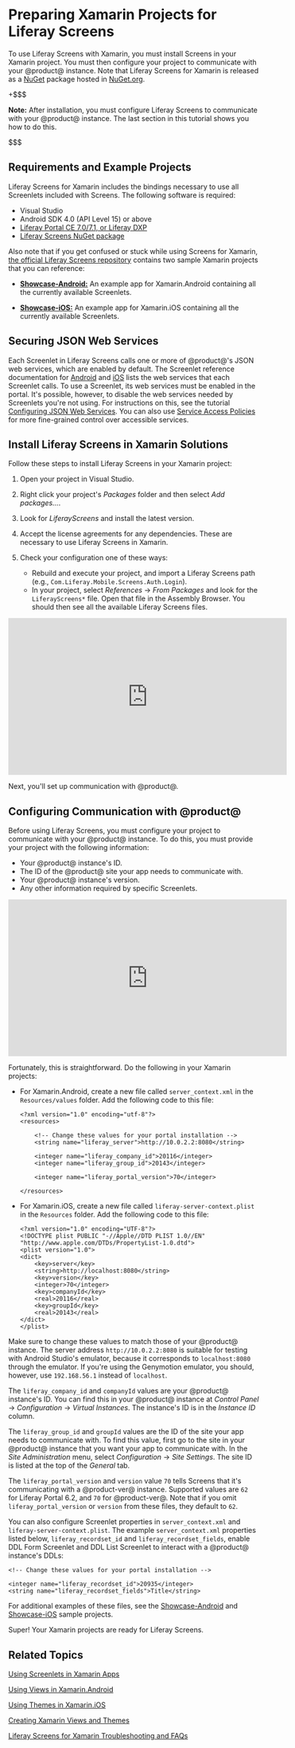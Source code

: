 # Preparing Xamarin Projects for Liferay Screens [](id=preparing-xamarin-projects-for-liferay-screens)

To use Liferay Screens with Xamarin, you must install Screens in your Xamarin 
project. You must then configure your project to communicate with your @product@ 
instance. Note that Liferay Screens for Xamarin is released as a 
[NuGet](https://docs.microsoft.com/en-us/nuget/what-is-nuget) 
package hosted in 
[NuGet.org](https://www.nuget.org/packages/LiferayScreens). 

+$$$

**Note:** After installation, you must configure Liferay Screens to communicate 
with your @product@ instance. The last section in this tutorial shows you how to 
do this. 

$$$

## Requirements and Example Projects [](id=requirements-and-example-projects)

Liferay Screens for Xamarin includes the bindings necessary to use all 
Screenlets included with Screens. The following software is required: 

- Visual Studio
- Android SDK 4.0 (API Level 15) or above
- [Liferay Portal CE 7.0/7.1, or Liferay DXP](http://www.liferay.com/downloads/liferay-portal/available-releases)
- [Liferay Screens NuGet package](https://www.nuget.org/packages/LiferayScreens)

Also note that if you get confused or stuck while using Screens for Xamarin, 
[the official Liferay Screens repository](https://github.com/liferay/liferay-screens) 
contains two sample Xamarin projects that you can reference: 

-   [**Showcase-Android:**](https://github.com/liferay/liferay-screens/tree/develop/xamarin/Samples/Showcase-Android) 
    An example app for Xamarin.Android containing all the currently available Screenlets. 

-   [**Showcase-iOS:**](https://github.com/liferay/liferay-screens/tree/develop/xamarin/Samples/Showcase-iOS) 
    An example app for Xamarin.iOS containing all the currently available Screenlets. 

## Securing JSON Web Services [](id=securing-json-web-services)

Each Screenlet in Liferay Screens calls one or more of @product@'s JSON web 
services, which are enabled by default. The Screenlet reference documentation 
for 
[Android](/develop/reference/-/knowledge_base/7-1/screenlets-in-liferay-screens-for-android) 
and 
[iOS](/develop/reference/-/knowledge_base/7-1/screenlets-in-liferay-screens-for-ios) 
lists the web services that each Screenlet calls. To use a Screenlet, its web 
services must be enabled in the portal. It's possible, however, to disable the 
web services needed by Screenlets you're not using. For instructions on this, 
see the tutorial 
[Configuring JSON Web Services](/develop/tutorials/-/knowledge_base/7-1/configuring-json-web-services). 
You can also use 
[Service Access Policies](/develop/tutorials/-/knowledge_base/7-1/service-access-policies) 
for more fine-grained control over accessible services. 

## Install Liferay Screens in Xamarin Solutions [](id=install-liferay-screens-in-xamarin-solutions)

Follow these steps to install Liferay Screens in your Xamarin project: 

1.  Open your project in Visual Studio. 

2.  Right click your project's *Packages* folder and then select 
    *Add packages...*. 

3.  Look for *LiferayScreens* and install the latest version. 

4.  Accept the license agreements for any dependencies. These are necessary to 
    use Liferay Screens in Xamarin. 

5.  Check your configuration one of these ways: 

    -   Rebuild and execute your project, and import a Liferay Screens path 
        (e.g., `Com.Liferay.Mobile.Screens.Auth.Login`). 
    -   In your project, select *References* &rarr; *From Packages* and look for 
        the `LiferayScreens*` file. Open that file in the Assembly Browser. You 
        should then see all the available Liferay Screens files. 


<iframe width="560" height="315" src="https://www.youtube.com/embed/k59s0FYD9GY" frameborder="0" allowfullscreen></iframe>


Next, you'll set up communication with @product@. 

## Configuring Communication with @product@ [](id=configuring-communication-with-product)

Before using Liferay Screens, you must configure your project to communicate 
with your @product@ instance. To do this, you must provide your project with the 
following information: 

- Your @product@ instance's ID.
- The ID of the @product@ site your app needs to communicate with.
- Your @product@ instance's version.
- Any other information required by specific Screenlets. 


<iframe width="560" height="315" src="https://www.youtube.com/embed/kBojqzvtzDs" frameborder="0" allowfullscreen></iframe>


Fortunately, this is straightforward. Do the following in your Xamarin projects: 

-   For Xamarin.Android, create a new file called `server_context.xml` in the 
    `Resources/values` folder. Add the following code to this file: 

        <?xml version="1.0" encoding="utf-8"?>
        <resources>

            <!-- Change these values for your portal installation -->
            <string name="liferay_server">http://10.0.2.2:8080</string>

            <integer name="liferay_company_id">20116</integer>
            <integer name="liferay_group_id">20143</integer>

            <integer name="liferay_portal_version">70</integer>

        </resources>

-   For Xamarin.iOS, create a new file called `liferay-server-context.plist` in 
    the `Resources` folder. Add the following code to this file: 

        <?xml version="1.0" encoding="UTF-8"?>
        <!DOCTYPE plist PUBLIC "-//Apple//DTD PLIST 1.0//EN" "http://www.apple.com/DTDs/PropertyList-1.0.dtd">
        <plist version="1.0">
        <dict>
            <key>server</key>
            <string>http://localhost:8080</string>
            <key>version</key>
            <integer>70</integer>
            <key>companyId</key>
            <real>20116</real>
            <key>groupId</key>
            <real>20143</real>
        </dict>
        </plist>
     
Make sure to change these values to match those of your @product@ instance. The 
server address `http://10.0.2.2:8080` is suitable for testing with Android 
Studio's emulator, because it corresponds to `localhost:8080` through the 
emulator. If you're using the Genymotion emulator, you should, however, use 
`192.168.56.1` instead of `localhost`. 

The `liferay_company_id` and `companyId` values are your @product@ instance's 
ID. You can find this in your @product@ instance at *Control Panel* &rarr; 
*Configuration* &rarr; *Virtual Instances*. The instance's ID is in the 
*Instance ID* column. 

The `liferay_group_id` and `groupId` values are the ID of the site your app 
needs to communicate with. To find this value, first go to the site in your 
@product@ instance that you want your app to communicate with. In the *Site 
Administration* menu, select *Configuration* &rarr; *Site Settings*. The site 
ID is listed at the top of the *General* tab. 

The `liferay_portal_version` and `version` value `70` tells Screens that it's 
communicating with a @product-ver@ instance. Supported values are `62` for 
Liferay Portal 6.2, and `70` for @product-ver@. Note that if you omit 
`liferay_portal_version` or `version` from these files, they default to `62`. 

You can also configure Screenlet properties in `server_context.xml` and 
`liferay-server-context.plist`. The example `server_context.xml` properties 
listed below, `liferay_recordset_id` and `liferay_recordset_fields`, enable DDL 
Form Screenlet and DDL List Screenlet to interact with a @product@ instance's 
DDLs: 

    <!-- Change these values for your portal installation -->

    <integer name="liferay_recordset_id">20935</integer>
    <string name="liferay_recordset_fields">Title</string>

For additional examples of these files, see the 
[Showcase-Android](https://github.com/liferay/liferay-screens/blob/develop/xamarin/Samples/Showcase-Android/Resources/values/server_context.xml) 
and 
[Showcase-iOS](https://github.com/liferay/liferay-screens/blob/develop/xamarin/Samples/Showcase-iOS/Resources/liferay-server-context.plist) 
sample projects. 

Super! Your Xamarin projects are ready for Liferay Screens. 

## Related Topics [](id=related-topics)

[Using Screenlets in Xamarin Apps](/develop/tutorials/-/knowledge_base/7-1/using-screenlets-in-xamarin-apps)

[Using Views in Xamarin.Android](/develop/tutorials/-/knowledge_base/7-1/using-views-in-xamarin-android)

[Using Themes in Xamarin.iOS](/develop/tutorials/-/knowledge_base/7-1/using-themes-in-xamarin-ios)

[Creating Xamarin Views and Themes](/develop/tutorials/-/knowledge_base/7-1/creating-xamarin-views-and-themes)

[Liferay Screens for Xamarin Troubleshooting and FAQs](/develop/tutorials/-/knowledge_base/7-1/liferay-screens-for-xamarin-troubleshooting-and-faqs)
